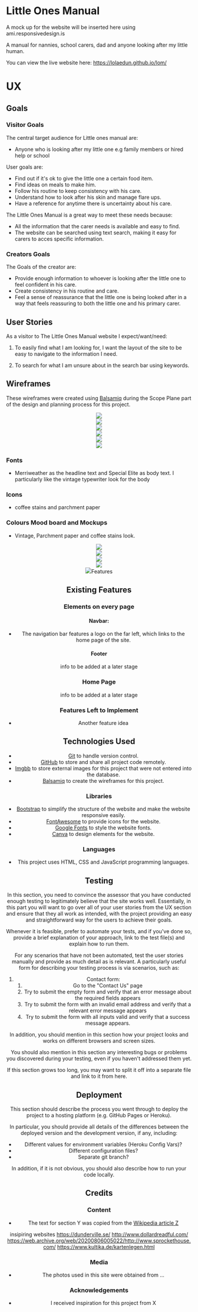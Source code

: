 # Little Ones Manual

 A mock up for the website will be inserted here using ami.responsivedesign.is
 
 A manual for nannies, school carers, dad and anyone looking after my little human.
 
 You can view the live website here: https://lolaedun.github.io/lom/

# UX

## Goals

### Visitor Goals

The central target audience for Little ones manual are:
- Anyone who is looking after my little one e.g family members or hired help or school

User goals are:
- Find out if it's ok to give the little one a certain food item.
- Find ideas on meals to make him.
- Follow his routine to keep consistency with his care.
- Understand how to look after his skin and manage flare ups.
- Have a reference for anytime there is uncertainty about his care.

The Little Ones Manual is a great way to meet these needs because:
- All the information that the carer needs is available and easy to find.
- The website can be searched using text search, making it easy for 
carers to acces specific information.

### Creators Goals

The Goals of the creator are:
- Provide enough information to whoever is looking after the little one to feel confident 
in his care.
- Create consistency in his routine and care.
- Feel a sense of reassurance that the little one is being looked after in a way
that feels reassuring to both the little one and his primary carer.

## User Stories

As a visitor to The Little Ones Manual website I expect/want/need:

1. To easily find what I am looking for, I want the layout of the site to 
be easy to navigate to the information I need.

1. To search for what I am unsure about in the search bar using keywords.

## Wireframes

These wireframes were created using [Balsamiq](https://balsamiq.com/) during the Scope Plane 
part of the design and planning process for this project. 








<div align="center">
    <img src="https://i.ibb.co/wsH6L94/Home.png"/>
</div>

<div align="center">
    <img src="https://i.ibb.co/myQS9v1/Skincare.png"/>
</div>

<div align="center">
    <img src="https://i.ibb.co/cxN5X16/Diet.png"/>
</div>

<div align="center">
    <img src="https://i.ibb.co/gdcZGQf/Allergies.png"/>
</div>

<div align="center">
    <img src="https://i.ibb.co/cNsKHV4/Meal-Plans.png"/>
</div>

<div align="center">
    <img src="https://i.ibb.co/vDhMPbX/Routine.png"/>
</div>


  

### Fonts

- Merriweather as the headline text and Special Elite as body text. I particularly like the vintage
typewriter look  for the body



### Icons

- coffee stains and parchment paper

### Colours Mood board and Mockups

- Vintage, Parchment paper and coffee stains look.

<div align="center">
    <img src="https://i.ibb.co/JQBVhm1/LOM-moodboard.png"/>
</div>

<div align="center">
    <img src="https://i.ibb.co/PMvFfqQ/Lom-homepage-mockup.png"/>
</div>

<div align="center">
    <img src="https://i.ibb.co/VHgchzS/skincare-mockup-page.png"/>
</div>

<div align="center">
    <img src="https://i.ibb.co/NmxPwJ7/current-foods.png"/>
</div>

<div align="center">
    <img src="https://i.ibb.co/0M2dW1w/sample-meal-plan.png/>
</div>






# Features
 
## Existing Features

### Elements on every page

#### Navbar:

- The navigation bar features a logo on the far left, which links to the home page of the site.

#### Footer

info to be added at a later stage

### Home Page

info to be added at a later stage

### Features Left to Implement
- Another feature idea

## Technologies Used

- [Git](https://gist.github.com/derhuerst/1b15ff4652a867391f03) to handle version control.
- [GitHub](https://github.com/) to store and share all project code remotely.
- [Imgbb](https://imgbb.com) to store external images for this project that were not entered into the database.
- [Balsamiq](https://balsamiq.com/) to create the wireframes for this project.

### Libraries

- [Bootstrap](https://www.bootstrapcdn.com/) to simplify the structure of the website and make the website responsive easily.
- [FontAwesome](https://www.bootstrapcdn.com/fontawesome/) to provide icons for the website.
- [Google Fonts](https://fonts.google.com/) to style the website fonts.
- [Canva](https://www.canva.com/) to design elements for the website.

### Languages
- This project uses HTML, CSS and JavaScript programming languages.


## Testing

In this section, you need to convince the assessor that you have conducted enough testing to legitimately believe that the site works well. Essentially, in this part you will want to go over all of your user stories from the UX section and ensure that they all work as intended, with the project providing an easy and straightforward way for the users to achieve their goals.

Whenever it is feasible, prefer to automate your tests, and if you've done so, provide a brief explanation of your approach, link to the test file(s) and explain how to run them.

For any scenarios that have not been automated, test the user stories manually and provide as much detail as is relevant. A particularly useful form for describing your testing process is via scenarios, such as:

1. Contact form:
    1. Go to the "Contact Us" page
    2. Try to submit the empty form and verify that an error message about the required fields appears
    3. Try to submit the form with an invalid email address and verify that a relevant error message appears
    4. Try to submit the form with all inputs valid and verify that a success message appears.

In addition, you should mention in this section how your project looks and works on different browsers and screen sizes.

You should also mention in this section any interesting bugs or problems you discovered during your testing, even if you haven't addressed them yet.

If this section grows too long, you may want to split it off into a separate file and link to it from here.

## Deployment

This section should describe the process you went through to deploy the project to a hosting platform (e.g. GitHub Pages or Heroku).

In particular, you should provide all details of the differences between the deployed version and the development version, if any, including:
- Different values for environment variables (Heroku Config Vars)?
- Different configuration files?
- Separate git branch?

In addition, if it is not obvious, you should also describe how to run your code locally.


## Credits

### Content
- The text for section Y was copied from the [Wikipedia article Z](https://en.wikipedia.org/wiki/Z)

insipiring websites
 https://dunderville.se/
 http://www.dollardreadful.com/
 https://web.archive.org/web/20200806005022/http://www.sprockethouse.com/
 https://www.kultika.de/kartenlegen.html

### Media
- The photos used in this site were obtained from ...

### Acknowledgements

- I received inspiration for this project from X